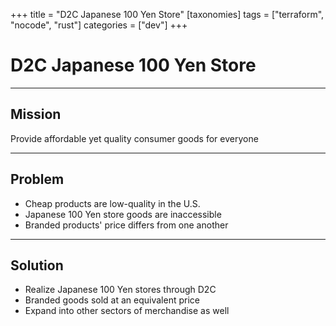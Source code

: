 +++
title = "D2C Japanese 100 Yen Store"
[taxonomies]
tags = ["terraform", "nocode", "rust"]
categories = ["dev"]
+++

# D2C Japanese 100 Yen Store

---

## Mission

Provide affordable yet quality consumer goods for everyone

---

## Problem

- Cheap products are low-quality in the U.S.
- Japanese 100 Yen store goods are inaccessible
- Branded products' price differs from one another

---

## Solution

- Realize Japanese 100 Yen stores through D2C
- Branded goods sold at an equivalent price
- Expand into other sectors of merchandise as well
